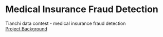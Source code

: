 # Medical Insurance Fraud Detection
Tianchi data contest - medical insurance fraud detection  
[Project Background](https://tianchi.aliyun.com/competition/information.htm?raceId=231607)
